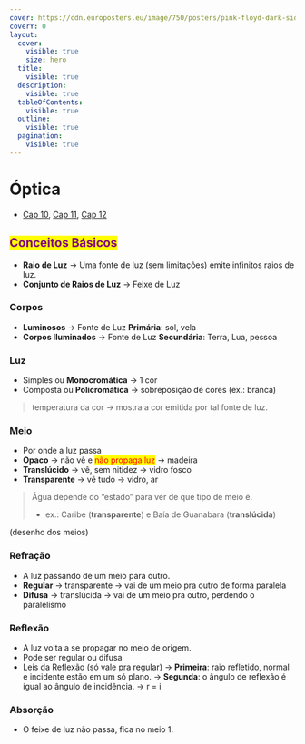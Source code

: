 ```yaml
---
cover: https://cdn.europosters.eu/image/750/posters/pink-floyd-dark-side-i30715.jpg
coverY: 0
layout:
  cover:
    visible: true
    size: hero
  title:
    visible: true
  description:
    visible: true
  tableOfContents:
    visible: true
  outline:
    visible: true
  pagination:
    visible: true
---
```


# Óptica

* [Cap 10](cap-10.md), [Cap 11](cap-11.md), [Cap 12](cap-12.md)

## <mark style="color:purple;">Conceitos Básicos</mark>

* **Raio de Luz** → Uma fonte de luz (sem limitações) emite infinitos raios de luz.
* **Conjunto de Raios de Luz** -> Feixe de Luz

### Corpos

* **Luminosos** → Fonte de Luz **Primária**: sol, vela
* **Corpos Iluminados** → Fonte de Luz **Secundária**: Terra, Lua, pessoa

### Luz

* Simples ou **Monocromática** → 1 cor
* Composta ou **Policromática** → sobreposição de cores (ex.: branca)

> temperatura da cor → mostra a cor emitida por tal fonte de luz.

### Meio

* Por onde a luz passa
* **Opaco** → não vê e <mark style="color:red;">não propaga luz</mark> → madeira
* **Translúcido** → vê, sem nitidez → vidro fosco
* **Transparente** → vê tudo → vidro, ar

> Água depende do “estado” para ver de que tipo de meio é.
>
> * ex.: Caribe (**transparente**) e Baía de Guanabara (**translúcida**)

(desenho dos meios)

### Refração

* A luz passando de um meio para outro.
* **Regular** → transparente → vai de um meio pra outro de forma paralela
* **Difusa** → translúcida → vai de um meio pra outro, perdendo o paralelismo

### Reflexão

* A luz volta a se propagar no meio de origem.
* Pode ser regular ou difusa
* Leis da Reflexão (só vale pra regular) → **Primeira**: raio refletido, normal e incidente estão em um só plano. → **Segunda**: o ângulo de reflexão é igual ao ângulo de incidência. → r = i

### Absorção

* O feixe de luz não passa, fica no meio 1.
